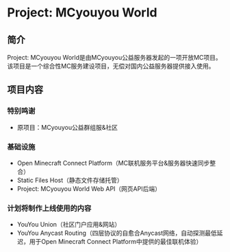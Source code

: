 # Project: MCyouyou World

## 简介
Project: MCyouyou World是由MCyouyou公益服务器发起的一项开放MC项目。  
该项目是一个综合性MC服务建设项目，无偿对国内公益服务器提供接入使用。

## 项目内容
### 特别鸣谢
- 原项目：MCyouyou公益群组服&社区

### 基础设施

- Open Minecraft Connect Platform（MC联机服务平台&服务器快速同步整合）
- Static Files Host（静态文件存储托管）
- Project: MCyouyou World Web API（网页API后端）


### 计划将制作上线使用的内容
- YouYou Union（社区门户应用&网站）
- YouYou Anycast Routing（四层协议的自愈合Anycast网络，自动探测最低延迟，用于Open Minecraft Connect Platform中提供的最佳联机体验）
